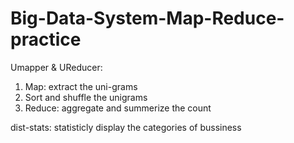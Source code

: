 # Big-Data-System-Map-Reduce-practice

Umapper & UReducer:
1. Map: extract the uni-grams 
2. Sort and shuffle the unigrams
3. Reduce: aggregate and summerize the count

dist-stats:
statisticly display the categories of bussiness

